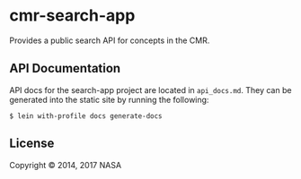 # cmr-search-app

Provides a public search API for concepts in the CMR.

## API Documentation

API docs for the search-app project are located in `api_docs.md`. They can be
generated into the static site by running the following:

```
$ lein with-profile docs generate-docs
```

## License

Copyright © 2014, 2017 NASA
